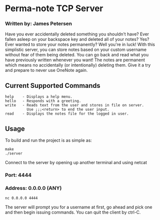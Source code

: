 # Perma-note TCP Server
### Written by: James Petersen

Have you ever accidentally deleted something you shouldn't have? Ever fallen asleep on your backspace key and deleted all of your notes? Yes? Ever wanted to store your notes permanently? Well you're in luck! With this simplistic server, you can store notes based on your custom username without fear of them being deleted. You can go back and read what you have previously written whenever you want! The notes are permanent which means no accidentally (or intentionally) deleting them. Give it a try and prepare to never use OneNote again.

## Current Supported Commands

```
help    - Displays a help menu.
hello   - Responds with a greeting.
write   - Reads text from the user and stores in file on server.
          Use ;;;<return> to end the user input.
read    - Displays the notes file for the logged in user.
```

## Usage

To build and run the project is as simple as:
```
make
./server
```

Connect to the server by opening up another terminal and using netcat
### Port:    4444
### Address: 0.0.0.0 (ANY)
```
nc 0.0.0.0 4444
```

The server will prompt you for a username at first, go ahead and pick one and then begin issuing commands. You can quit the client by ctrl-C.

